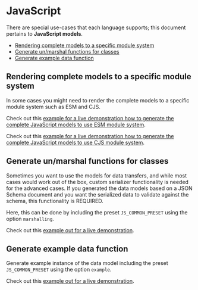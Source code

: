 # JavaScript
There are special use-cases that each language supports; this document pertains to **JavaScript models**.

<!-- toc is generated with GitHub Actions do not remove toc markers -->

<!-- toc -->

- [Rendering complete models to a specific module system](#rendering-complete-models-to-a-specific-module-system)
- [Generate un/marshal functions for classes](#generate-unmarshal-functions-for-classes)
- [Generate example data function](#generate-example-data-function)

<!-- tocstop -->

## Rendering complete models to a specific module system
In some cases you might need to render the complete models to a specific module system such as ESM and CJS.

Check out this [example for a live demonstration how to generate the complete JavaScript models to use ESM module system](../../examples/javascript-use-esm).

Check out this [example for a live demonstration how to generate the complete JavaScript models to use CJS module system](../../examples/javascript-use-cjs).


## Generate un/marshal functions for classes

Sometimes you want to use the models for data transfers, and while most cases would work out of the box, custom serializer functionality is needed for the advanced cases. If you generated the data models based on a JSON Schema document and you want the serialized data to validate against the schema, this functionality is REQUIRED.

Here, this can be done by including the preset `JS_COMMON_PRESET` using the option `marshalling`.

Check out this [example out for a live demonstration](../../examples/javascript-generate-marshalling).

## Generate example data function

Generate example instance of the data model including the preset `JS_COMMON_PRESET` using the option `example`.

Check out this [example out for a live demonstration](../../examples/javascript-generate-example).
